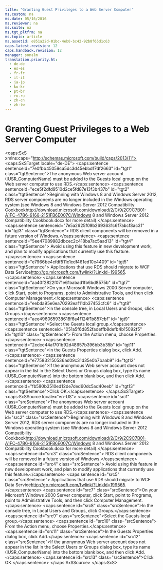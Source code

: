 ```yaml
---
title: "Granting Guest Privileges to a Web Server Computer"
ms.custom: na
ms.date: 05/16/2016
ms.reviewer: na
ms.suite: na
ms.tgt_pltfrm: na
ms.topic: article
ms.assetid: e851a22d-01bc-4eb0-bc42-92b8f65d1c63
caps.latest.revision: 12
caps.handback.revision: 12
manager: sonalm
translation.priority.ht: 
  - de-de
  - es-es
  - fr-fr
  - it-it
  - ja-jp
  - ko-kr
  - pt-br
  - ru-ru
  - zh-cn
  - zh-tw
---
```

# Granting Guest Privileges to a Web Server Computer
<?xml version="1.0" encoding="utf-8"?>
<caps:SxS xmlns:caps="http://schemas.microsoft.com/build/caps/2013/11">
  <caps:SxSTarget locale="de-DE">
    <developerReferenceWithoutSyntaxDocument xsi:schemaLocation="http://ddue.schemas.microsoft.com/authoring/2003/5 http://dduestorage.blob.core.windows.net/ddueschema/developer.xsd" xmlns="http://ddue.schemas.microsoft.com/authoring/2003/5" xmlns:xlink="http://www.w3.org/1999/xlink" xmlns:xsi="http://www.w3.org/2001/XMLSchema-instance">
      <introduction>
        <para>
          <caps:sentence sentenceid="7e0fbb45059ca5dc3d45ebbd17df2663" id="tgt1" class="tgtSentence">The anonymous Web server account (IUSR_<legacyItalic>ComputerName</legacyItalic>) must be added to the Guests local group on the Web server computer to use RDS.</caps:sentence>
        </para>
        <alert class="important">
          <para>
            <caps:sentence sentenceid="ece5f2dfd9510d2ce5fd87e13f3b437b" id="tgt2" class="tgtSentence">Beginning with Windows 8 and Windows Server 2012, RDS server components are no longer included in the Windows operating system (see Windows 8 and <externalLink><linkText>Windows Server 2012 Compatibility Cookbook</linkText><linkUri>http://download.microsoft.com/download/2/C/9/2C9C7B01-A1FC-47B6-9166-2151FB6E007C/Windows 8 and Windows Server 2012 Compatibility Cookbook.docx</linkUri></externalLink> for more detail).</caps:sentence>
            <caps:sentence sentenceid="7e5a2625f09b2693631c6f7abcf8ac31" id="tgt3" class="tgtSentence"> RDS client components will be removed in a future version of Windows.</caps:sentence>
            <caps:sentence sentenceid="5ee47089982dbcec2c418ba7ac5aad13" id="tgt4" class="tgtSentence"> Avoid using this feature in new development work, and plan to modify applications that currently use this feature.</caps:sentence>
            <caps:sentence sentenceid="e7966be4cfdf511c1cdf461ed10c4409" id="tgt5" class="tgtSentence"> Applications that use RDS should migrate to <externalLink><linkText>WCF Data Service</linkText><linkUri>http://go.microsoft.com/fwlink/?LinkId=199565</linkUri></externalLink>.</caps:sentence>
          </para>
        </alert>
        <procedure>
          <title>
            <caps:sentence sentenceid="621e5a144f5c6d2eeb2e20c09ad5bec5" id="tgt6" class="tgtSentence">To grant guest privileges to a Web server computer</caps:sentence>
          </title>
          <steps class="ordered">
            <step>
              <content>
                <para>
                  <caps:sentence sentenceid="aa40f2822f071e61babad1fb6bd8575b" id="tgt7" class="tgtSentence">On your Microsoft Windows 2000 Server computer, click <legacyBold>Start</legacyBold>, point to <legacyBold>Programs</legacyBold>, point to <legacyBold>Administrative Tools</legacyBold>, and then click <legacyBold>Computer Management</legacyBold>.</caps:sentence>
                </para>
              </content>
            </step>
            <step>
              <content>
                <para>
                  <caps:sentence sentenceid="eebda95e6ea70293eaf11db37453cfc6" id="tgt8" class="tgtSentence">In the console tree, in <legacyBold>Local Users and Groups</legacyBold>, click <legacyBold>Groups</legacyBold>.</caps:sentence>
                </para>
              </content>
            </step>
            <step>
              <content>
                <para>
                  <caps:sentence sentenceid="aee496065938618f6a4f124f1b857cbf" id="tgt9" class="tgtSentence">Select the <legacyBold>Guests</legacyBold> local group.</caps:sentence>
                  <caps:sentence sentenceid="051a5f6d852fadeffb8defb4b15092f5" id="tgt10" class="tgtSentence"> From the <legacyBold>Action</legacyBold> menu, choose <legacyBold>Properties</legacyBold>.</caps:sentence>
                </para>
              </content>
            </step>
            <step>
              <content>
                <para>
                  <caps:sentence sentenceid="2cdcc44af701b92d48657b396bb3b35b" id="tgt11" class="tgtSentence">In the <legacyBold>Guests Properties</legacyBold> dialog box, click <legacyBold>Add</legacyBold>.</caps:sentence>
                </para>
              </content>
            </step>
            <step>
              <content>
                <para>
                  <caps:sentence sentenceid="e775832150536ad09c31d35e0b7baab9" id="tgt12" class="tgtSentence">If the anonymous Web server account does not appear in the list in the <legacyBold>Select Users or Groups</legacyBold> dialog box, type its name (IUSR_<legacyItalic>ComputerName</legacyItalic>) into the bottom blank box, and then click <legacyBold>Add</legacyBold>.</caps:sentence>
                </para>
              </content>
            </step>
            <step>
              <content>
                <para>
                  <caps:sentence sentenceid="fb580b3510ed12de7ded60dc5ad40eeb" id="tgt13" class="tgtSentence">Click <legacyBold>OK</legacyBold>.</caps:sentence>
                </para>
              </content>
            </step>
          </steps>
        </procedure>
      </introduction>
      <relatedTopics></relatedTopics>
    </developerReferenceWithoutSyntaxDocument>
  </caps:SxSTarget>
  <caps:SxSSource locale="en-US">
    <developerReferenceWithoutSyntaxDocument xsi:schemaLocation="http://ddue.schemas.microsoft.com/authoring/2003/5 http://dduestorage.blob.core.windows.net/ddueschema/developer.xsd" xmlns="http://ddue.schemas.microsoft.com/authoring/2003/5" xmlns:xlink="http://www.w3.org/1999/xlink" xmlns:xsi="http://www.w3.org/2001/XMLSchema-instance">
      <introduction>
        <para>
          <caps:sentence id="src1" class="srcSentence">The anonymous Web server account (IUSR_<legacyItalic>ComputerName</legacyItalic>) must be added to the Guests local group on the Web server computer to use RDS.</caps:sentence>
        </para>
        <alert class="important">
          <para>
            <caps:sentence id="src2" class="srcSentence">Beginning with Windows 8 and Windows Server 2012, RDS server components are no longer included in the Windows operating system (see Windows 8 and <externalLink><linkText>Windows Server 2012 Compatibility Cookbook</linkText><linkUri>http://download.microsoft.com/download/2/C/9/2C9C7B01-A1FC-47B6-9166-2151FB6E007C/Windows 8 and Windows Server 2012 Compatibility Cookbook.docx</linkUri></externalLink> for more detail).</caps:sentence>
            <caps:sentence id="src3" class="srcSentence"> RDS client components will be removed in a future version of Windows.</caps:sentence>
            <caps:sentence id="src4" class="srcSentence"> Avoid using this feature in new development work, and plan to modify applications that currently use this feature.</caps:sentence>
            <caps:sentence id="src5" class="srcSentence"> Applications that use RDS should migrate to <externalLink><linkText>WCF Data Service</linkText><linkUri>http://go.microsoft.com/fwlink/?LinkId=199565</linkUri></externalLink>.</caps:sentence>
          </para>
        </alert>
        <procedure>
          <title>
            <caps:sentence id="src6" class="srcSentence">To grant guest privileges to a Web server computer</caps:sentence>
          </title>
          <steps class="ordered">
            <step>
              <content>
                <para>
                  <caps:sentence id="src7" class="srcSentence">On your Microsoft Windows 2000 Server computer, click <legacyBold>Start</legacyBold>, point to <legacyBold>Programs</legacyBold>, point to <legacyBold>Administrative Tools</legacyBold>, and then click <legacyBold>Computer Management</legacyBold>.</caps:sentence>
                </para>
              </content>
            </step>
            <step>
              <content>
                <para>
                  <caps:sentence id="src8" class="srcSentence">In the console tree, in <legacyBold>Local Users and Groups</legacyBold>, click <legacyBold>Groups</legacyBold>.</caps:sentence>
                </para>
              </content>
            </step>
            <step>
              <content>
                <para>
                  <caps:sentence id="src9" class="srcSentence">Select the <legacyBold>Guests</legacyBold> local group.</caps:sentence>
                  <caps:sentence id="src10" class="srcSentence"> From the <legacyBold>Action</legacyBold> menu, choose <legacyBold>Properties</legacyBold>.</caps:sentence>
                </para>
              </content>
            </step>
            <step>
              <content>
                <para>
                  <caps:sentence id="src11" class="srcSentence">In the <legacyBold>Guests Properties</legacyBold> dialog box, click <legacyBold>Add</legacyBold>.</caps:sentence>
                </para>
              </content>
            </step>
            <step>
              <content>
                <para>
                  <caps:sentence id="src12" class="srcSentence">If the anonymous Web server account does not appear in the list in the <legacyBold>Select Users or Groups</legacyBold> dialog box, type its name (IUSR_<legacyItalic>ComputerName</legacyItalic>) into the bottom blank box, and then click <legacyBold>Add</legacyBold>.</caps:sentence>
                </para>
              </content>
            </step>
            <step>
              <content>
                <para>
                  <caps:sentence id="src13" class="srcSentence">Click <legacyBold>OK</legacyBold>.</caps:sentence>
                </para>
              </content>
            </step>
          </steps>
        </procedure>
      </introduction>
      <relatedTopics></relatedTopics>
    </developerReferenceWithoutSyntaxDocument>
  </caps:SxSSource>
</caps:SxS>